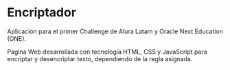 # Encriptador

Aplicación para el primer Challenge de Alura Latam y Oracle Next Education (ONE).

Pagina Web desarrollada con tecnología HTML, CSS y JavaScript para encriptar y desencriptar texto, dependiendo de la regla asignada.